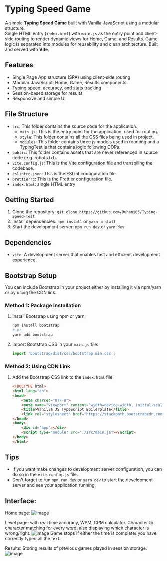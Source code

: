 # Typing Speed Game

A simple **Typing Speed Game** built with Vanilla JavaScript using a modular structure.  
Single HTML entry (`index.html`) with `main.js` as the entry point and client-side routing to render dynamic views for Home, Game, and Results. Game logic is separated into modules for reusability and clean architecture. Built and served with **Vite**.

## Features
- Single Page App structure (SPA) using client-side routing
- Modular JavaScript: Home, Game, Results components
- Typing speed, accuracy, and stats tracking
- Session-based storage for results
- Responsive and simple UI

## File Structure

- `src`: This folder contains the source code for the application.
  - `main.js`: This is the entry point for the application, used for routing.
  - `style`: This folder contains all the CSS files being used in project.
  - `modules`: This folder contains three js models used in rounting and a TypingTest.js that contains logic following OOPs.
- `public`: This folder contains assets that are never referenced in source code (e.g. robots.txt).
- `vite.config.js`: This is the Vite configuration file and transpiling the codebase.
- `eslintrc.json`: This is the ESLint configuration file.
- `prettierrc`: This is the Prettier configuration file.
- `index.html`: single HTML entry
  
## Getting Started

1.  Clone the repository: `git clone https://github.com/Ruhani05/Typing-Speed-Test`
2.  Install dependencies: `npm install` or `yarn install`
3.  Start the development server: `npm run dev` or `yarn dev`


## Dependencies

- `vite`: A development server that enables fast and efficient development experience.

## Bootstrap Setup

You can include Bootstrap in your project either by installing it via npm/yarn or by using the CDN link.

### Method 1: Package Installation

1. Install Bootstrap using npm or yarn:
   ```bash
   npm install bootstrap
   # or
   yarn add bootstrap
   ```

2. Import Bootstrap CSS in your `main.js` file:
   ```javascript
   import 'bootstrap/dist/css/bootstrap.min.css';
   ```

### Method 2: Using CDN Link

1. Add the Bootstrap CSS link to the `index.html` file:
   ```html
   <!DOCTYPE html>
   <html lang="en">
   <head>
       <meta charset="UTF-8">
       <meta name="viewport" content="width=device-width, initial-scale=1.0">
       <title>Vanilla JS TypeScript Boilerplate</title>
       <link rel="stylesheet" href="https://stackpath.bootstrapcdn.com/bootstrap/4.5.2/css/bootstrap.min.css">
   </head>
   <body>
       <div id="app"></div>
       <script type="module" src="./src/main.js"></script>
   </body>
   </html>
   ```

## Tips

- If you want make changes to development server configuration, you can do so in the `vite.config.js` file.
- Don't forget to run `npm run dev` or `yarn dev` to start the development server and see your application running.

## Interface:
Home page:
![image](https://github.com/user-attachments/assets/325fd475-a3f2-45bf-b925-a5972b019ddd)

Level page: with real time accuracy, WPM, CPM calculator. Character to character matching for every word, also diaplaying which character is wrong/right.
![image](https://github.com/user-attachments/assets/bfb3bf59-89fa-47b1-8f9c-7bdda22a1a4f)
Game stops if either the time is complete/ you have correctly typed all the text.

Results: Storing results of previous games played in session storage.
![image](https://github.com/user-attachments/assets/79a4dcb1-fe99-4533-a5fd-f3109d79d7cc)


